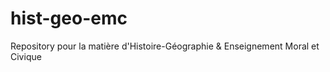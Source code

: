 # hist-geo-emc
Repository pour la matière d'Histoire-Géographie &amp; Enseignement Moral et Civique
